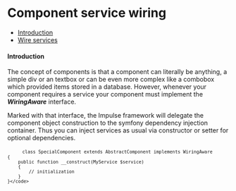 <h1 class="doc-title">Component service wiring</h1>

- [Introduction](#introduction)
- [Wire services](#wire-services)

<a id="#introduction"><h4>Introduction</h4></a>

The concept of components is that a component can literally be anything, a simple div or an textbox or can be even more complex like a combobox which provided items stored in a database.
However, whenever your component requires a service your component must implement the **_WiringAware_** interface.

Marked with that interface, the Impulse framework will delegate the component object construction to the symfony dependency injection container. Thus you can inject services as usual via constructor or setter for optional dependencies.

<div class="code-header">
	<div class="container-fluid">
		<div class="row">
          <div class="button red"></div>
          <div class="button yellow"></div>
          <div class="button green"></div>
        </div>
    </div>
</div>
<pre class="code-white line-numbers language-php">
	<code class="imp-code language-php"><?php
	namespace App\UI\Components;
    use Impulse\ImpulseBundle\UI\Components\AbstractComponent;
    use Impulse\ImpulseBundle\Components\WiringAware;
    use App\Services\MyService;

    class SpecialComponent extends AbstractComponent implements WiringAware
    {
        public function __construct(MyService $service) 
        {
            // initialization
        }
	}</code>
</pre>


